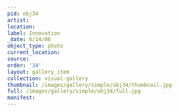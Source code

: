 ```yaml
---
pid: obj34
artist: 
location: 
label: Innovation
_date: 6/14/06
object_type: photo
current_location: 
source: 
order: '34'
layout: gallery_item
collection: visual-gallery
thumbnail: /images/gallery/simple/obj34/thumbnail.jpg
full: /images/gallery/simple/obj34/full.jpg
manifest: 
---
```

